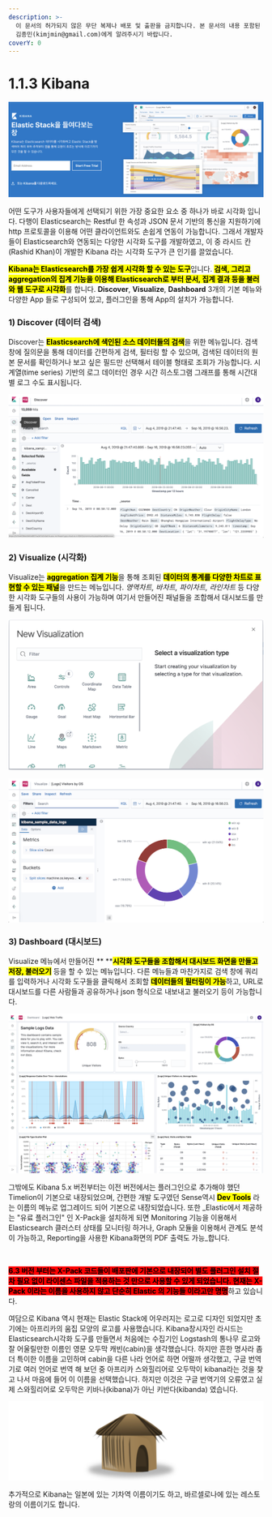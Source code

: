 ```yaml
---
description: >-
  이 문서의 허가되지 않은 무단 복제나 배포 및 출판을 금지합니다. 본 문서의 내용 포함된 자료를 인용하고자 하는 경우 출처를 명시하고
  김종민(kimjmin@gmail.com)에게 알려주시기 바랍니다.
coverY: 0
---
```


# 1.1.3 Kibana

![](<../../.gitbook/assets/image (4) (1).png>)

어떤 도구가 사용자들에게 선택되기 위한 가장 중요한 요소 중 하나가 바로 시각화 입니다. 다행이 Elasticsearch는 Restful 한 속성과 JSON 문서 기반의 통신을 지원하기에 http 프로토콜을 이용해 어떤 클라이언트와도 손쉽게 연동이 가능합니다. 그래서 개발자들이 Elasticsearch와 연동되는 다양한 시각화 도구를 개발하였고, 이 중 라시드 칸(Rashid Khan)이 개발한 Kibana 라는 시각화 도구가 큰 인기를 끌었습니다.

<mark style="background-color:yellow;">**Kibana는 Elasticsearch를 가장 쉽게 시각화 할 수 있는 도구**</mark>입니다. <mark style="background-color:yellow;">**검색, 그리고 aggregation의 집계 기능을 이용해 Elasticsearch로 부터 문서, 집계 결과 등을 불러와 웹 도구로 시각화**</mark>를 합니다. **Discover**, **Visualize**, **Dashboard** 3개의 기본 메뉴와 다양한 App 들로 구성되어 있고, 플러그인을 통해 App의 설치가 가능합니다.

### 1) Discover (데이터 검색)

Discover는 <mark style="background-color:yellow;">**Elasticsearch에 색인된 소스 데이터들의 검색**</mark>을 위한 메뉴입니다. 검색 창에 질의문을 통해 데이터를 간편하게 검색, 필터링 할 수 있으며, 검색된 데이터의 원본 문서를 확인하거나 보고 싶은 필드만 선택해서 테이블 형태로 조회가 가능합니다. 시계열(time series) 기반의 로그 데이터인 경우 시간 히스토그램 그래프를 통해 시간대별 로그 수도 표시됩니다.

![](<../../.gitbook/assets/image (5) (1) (1).png>)

### 2) Visualize (시각화)

Visualize는 <mark style="background-color:yellow;">**aggregation 집계 기능**</mark>을 통해 조회된 <mark style="background-color:yellow;">**데이터의 통계를 다양한 차트로 표현할 수 있는 패널**</mark>을 만드는 메뉴입니다. _영역차트, 바차트, 파이차트, 라인차트_ 등 다양한 시각화 도구들의 사용이 가능하며 여기서 만들어진 패널들을 조합해서 대시보드를 만들게 됩니다.

![](<../../.gitbook/assets/image (6) (1) (1).png>)

![](<../../.gitbook/assets/image (7) (1).png>)

### 3) Dashboard (대시보드)

Visualize 메뉴에서 만들어진 ** **<mark style="background-color:yellow;">**시각화 도구들을 조합해서 대시보드 화면을 만들고 저장, 불러오기**</mark> 등을 할 수 있는 메뉴입니다. 다른 메뉴들과 마찬가지로 검색 창에 쿼리를 입력하거나 시각화 도구들을 클릭해서 조회할 <mark style="background-color:yellow;">**데이터들의 필터링이 가능**</mark>하고, URL로 대시보드를 다른 사람들과 공유하거나 json 형식으로 내보내고 불러오기 등이 가능합니다.

![Kibana 대시보드 화면](<../../.gitbook/assets/image (8) (1).png>)

그밖에도 Kibana 5.x 버전부터는 이전 버전에서는 플러그인으로 추가해야 했던 Timelion이 기본으로 내장되었으며, 간편한 개발 도구였던 Sense역시 <mark style="background-color:yellow;">**Dev Tools**</mark> 라는 이름의 메뉴로 업그레이드 되어 기본으로 내장되었습니다. 또한 _Elastic에서 제공하는 "유료 플러그인" 인 X-Pack을 설치하게 되면 Monitoring 기능을 이용해서 Elasticsearch 클러스터 상태를 모니터링 하거나, Graph 모듈을 이용해서 관계도 분석이 가능하고, Reporting을 사용한 Kibana화면의 PDF 출력도 가능_합니다.

<figure><img src="https://mblogthumb-phinf.pstatic.net/MjAxOTAzMzBfMjgy/MDAxNTUzOTEyODczMTI3.SmaSaIMdOq7MVIXLZzRM4Ql329r_v9XmYy9Q-Wj1p0kg.J_5cSi_ea93z0d8AsOPdQ8QpC9Ga9LO-omZ_xs-uivwg.PNG.hihello0426/%EC%8A%A4%ED%81%AC%EB%A6%B0%EC%83%B7_2019-03-30_%EC%98%A4%EC%A0%84_11.27.39.png?type=w800" alt=""><figcaption></figcaption></figure>



<mark style="background-color:red;">**6.3 버전 부터는 X-Pack 코드들이 배포판에 기본으로 내장되어 별도 플러그인 설치 절차 필요 없이 라이센스 파일을 적용하는 것 만으로 사용할 수 있게 되었습니다. 현재는 X-Pack 이라는 이름을 사용하지 않고 단순히 Elastic 의 기능들 이라고만 명명**</mark>하고 있습니다.



여담으로 Kibana 역시 현재는 Elastic Stack에 어우러지는 로고로 디자인 되었지만 초기에는 아프리카의 움집 모양의 로고를 사용했습니다. Kibana창시자인 라시드는 Elasticsearch시각화 도구를 만들면서 처음에는 수집기인 Logstash의 통나무 로고와 잘 어울릴만한 이름인 영문 오두막 캐빈(cabin)을 생각했습니다. 하지만 흔한 명사라 좀 더 특이한 이름을 고민하며 cabin을 다른 나라 언어로 하면 어떨까 생각했고, 구글 번역기로 여러 언어로 번역 해 보던 중 아프리카 스와힐리어로 오두막이 kibana라는 것을 찾고 나서 마음에 들어 이 이름을 선택했습니다. 하지만 이것은 구글 번역기의 오류였고 실제 스와힐리어로 오두막은 키바나(kibana)가 아닌 키반다(kibanda) 였습니다.

![Kibana 의 초기 버전 로고](<../../.gitbook/assets/image (9) (1).png>)

추가적으로 Kibana는 일본에 있는 기차역 이름이기도 하고, 바르셀로나에 있는 레스토랑의 이름이기도 합니다.
